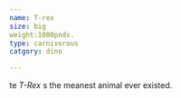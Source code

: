 ```yaml
---
name: T-rex
size: big
weight:1000pnds.
type: carnivorous
catgory: dino

---
```


te *T-Rex* s the meanest animal ever existed. 